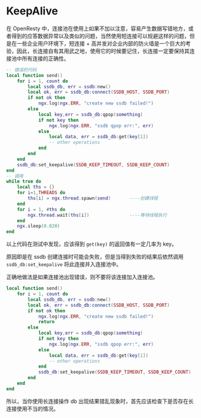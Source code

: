 # KeepAlive

在 OpenResty 中，连接池在使用上如果不加以注意，容易产生数据写错地方，或者得到的应答数据异常以及类似的问题，当然使用短连接可以规避这样的问题，但是在一些企业用户环境下，短连接 + 高并发对企业内部的防火墙是一个巨大的考验，因此，长连接自有其用武之地，使用它的时候要记住，长连接一定要保持其连接池中所有连接的正确性。

```lua
-- 错误的代码
local function send()
	for i = 1, count do
		local ssdb_db, err = ssdb:new()
		local ok, err = ssdb_db:connect(SSDB_HOST, SSDB_PORT)
		if not ok then
    		ngx.log(ngx.ERR, "create new ssdb failed!")
		else
   			local key,err = ssdb_db:qpop(something)
 			if not key then
   				ngx.log(ngx.ERR, "ssdb qpop err:", err)
   			else
   				local data, err = ssdb_db:get(key[1])
   				-- other operations
   			end
		end
	end
	ssdb_db:set_keepalive(SSDB_KEEP_TIMEOUT, SSDB_KEEP_COUNT)
end
-- 调用
while true do
    local ths = {}
    for i=1,THREADS do
        ths[i] = ngx.thread.spawn(send)       ----创建线程
    end
    for i = 1, #ths do
        ngx.thread.wait(ths[i])               ----等待线程执行
    end
    ngx.sleep(0.020)
end
```
以上代码在测试中发现，应该得到 `get(key)` 的返回值有一定几率为 key。

原因即是在 ssdb 创建连接时可能会失败，但是当得到失败的结果后依然调用 `ssdb_db:set_keepalive` 将此连接并入连接池中。


正确地做法是如果连接池出现错误，则不要将该连接加入连接池。

```lua
local function send()
	for i = 1, count do
		local ssdb_db, err = ssdb:new()
		local ok, err = ssdb_db:connect(SSDB_HOST, SSDB_PORT)
		if not ok then
    		ngx.log(ngx.ERR, "create new ssdb failed!")
    		return
		else
   			local key,err = ssdb_db:qpop(something)
 			if not key then
   				ngx.log(ngx.ERR, "ssdb qpop err:", err)
   			else
   				local data, err = ssdb_db:get(key[1])
   				-- other operations
   			end
   			ssdb_db:set_keepalive(SSDB_KEEP_TIMEOUT, SSDB_KEEP_COUNT)
		end
	end
end
```
所以，当你使用长连接操作 db 出现结果错乱现象时，首先应该检查下是否存在长连接使用不当的情况。

